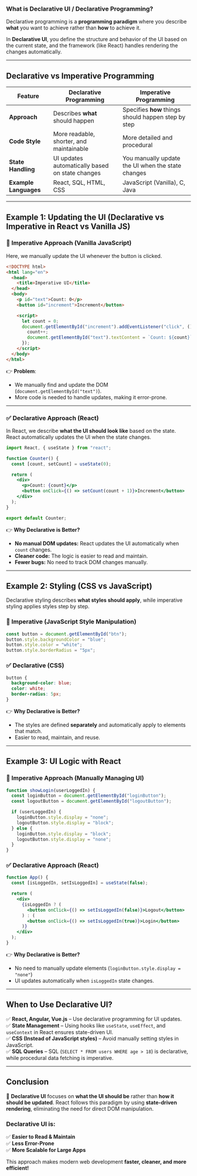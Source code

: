 ### **What is Declarative UI / Declarative Programming?**

Declarative programming is a **programming paradigm** where you describe **what** you want to achieve rather than **how** to achieve it.

In **Declarative UI**, you define the structure and behavior of the UI based on the current state, and the framework (like React) handles rendering the changes automatically.

---

## **Declarative vs Imperative Programming**

| Feature               | Declarative Programming                         | Imperative Programming                              |
| --------------------- | ----------------------------------------------- | --------------------------------------------------- |
| **Approach**          | Describes **what** should happen                | Specifies **how** things should happen step by step |
| **Code Style**        | More readable, shorter, and maintainable        | More detailed and procedural                        |
| **State Handling**    | UI updates automatically based on state changes | You manually update the UI when the state changes   |
| **Example Languages** | React, SQL, HTML, CSS                           | JavaScript (Vanilla), C, Java                       |

---

## **Example 1: Updating the UI (Declarative vs Imperative in React vs Vanilla JS)**

### **🚫 Imperative Approach (Vanilla JavaScript)**

Here, we manually update the UI whenever the button is clicked.

```html
<!DOCTYPE html>
<html lang="en">
  <head>
    <title>Imperative UI</title>
  </head>
  <body>
    <p id="text">Count: 0</p>
    <button id="increment">Increment</button>

    <script>
      let count = 0;
      document.getElementById("increment").addEventListener("click", () => {
        count++;
        document.getElementById("text").textContent = `Count: ${count}`;
      });
    </script>
  </body>
</html>
```

👉 **Problem**:

- We manually find and update the DOM (`document.getElementById("text")`).
- More code is needed to handle updates, making it error-prone.

---

### **✅ Declarative Approach (React)**

In React, we describe **what the UI should look like** based on the state. React automatically updates the UI when the state changes.

```jsx
import React, { useState } from "react";

function Counter() {
  const [count, setCount] = useState(0);

  return (
    <div>
      <p>Count: {count}</p>
      <button onClick={() => setCount(count + 1)}>Increment</button>
    </div>
  );
}

export default Counter;
```

👉 **Why Declarative is Better?**

- **No manual DOM updates:** React updates the UI automatically when `count` changes.
- **Cleaner code:** The logic is easier to read and maintain.
- **Fewer bugs:** No need to track DOM changes manually.

---

## **Example 2: Styling (CSS vs JavaScript)**

Declarative styling describes **what styles should apply**, while imperative styling applies styles step by step.

### **🚫 Imperative (JavaScript Style Manipulation)**

```js
const button = document.getElementById("btn");
button.style.backgroundColor = "blue";
button.style.color = "white";
button.style.borderRadius = "5px";
```

### **✅ Declarative (CSS)**

```css
button {
  background-color: blue;
  color: white;
  border-radius: 5px;
}
```

👉 **Why Declarative is Better?**

- The styles are defined **separately** and automatically apply to elements that match.
- Easier to read, maintain, and reuse.

---

## **Example 3: UI Logic with React**

### **🚫 Imperative Approach (Manually Managing UI)**

```js
function showLogin(userLoggedIn) {
  const loginButton = document.getElementById("loginButton");
  const logoutButton = document.getElementById("logoutButton");

  if (userLoggedIn) {
    loginButton.style.display = "none";
    logoutButton.style.display = "block";
  } else {
    loginButton.style.display = "block";
    logoutButton.style.display = "none";
  }
}
```

### **✅ Declarative Approach (React)**

```jsx
function App() {
  const [isLoggedIn, setIsLoggedIn] = useState(false);

  return (
    <div>
      {isLoggedIn ? (
        <button onClick={() => setIsLoggedIn(false)}>Logout</button>
      ) : (
        <button onClick={() => setIsLoggedIn(true)}>Login</button>
      )}
    </div>
  );
}
```

👉 **Why Declarative is Better?**

- No need to manually update elements (`loginButton.style.display = "none"`)
- UI updates automatically when `isLoggedIn` state changes.

---

## **When to Use Declarative UI?**

✅ **React, Angular, Vue.js** – Use declarative programming for UI updates.  
✅ **State Management** – Using hooks like `useState`, `useEffect`, and `useContext` in React ensures state-driven UI.  
✅ **CSS (Instead of JavaScript styles)** – Avoid manually setting styles in JavaScript.  
✅ **SQL Queries** – SQL (`SELECT * FROM users WHERE age > 18`) is declarative, while procedural data fetching is imperative.

---

## **Conclusion**

🚀 **Declarative UI** focuses on **what the UI should be** rather than **how it should be updated**. React follows this paradigm by using **state-driven rendering**, eliminating the need for direct DOM manipulation.

### **Declarative UI is:**

✅ **Easier to Read & Maintain**  
✅ **Less Error-Prone**  
✅ **More Scalable for Large Apps**

This approach makes modern web development **faster, cleaner, and more efficient!**
